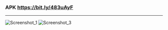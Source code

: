 ### APK https://bit.ly/483uAyF
<hr>

![Screenshot_1](https://github.com/MaxYablochkin/SampleRoomDatabase/assets/102767277/4d62de78-64de-4dd0-983d-b3fa4c8e9498)
![Screenshot_3](https://github.com/MaxYablochkin/SampleRoomDatabase/assets/102767277/a262bbbf-54b0-41c1-baa7-481194f06ea8)
